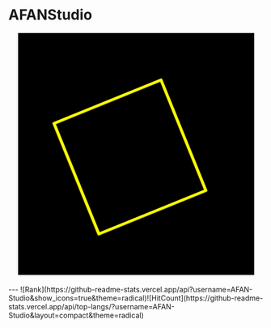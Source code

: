 # AFANStudio
<div align=center>
  <img src=https://github.com/AFAN-Studio/AFAN-Studio/blob/main/Logo.GIF />
</div>
<br/>
---
![Rank](https://github-readme-stats.vercel.app/api?username=AFAN-Studio&show_icons=true&theme=radical)![HitCount](https://github-readme-stats.vercel.app/api/top-langs/?username=AFAN-Studio&layout=compact&theme=radical)

